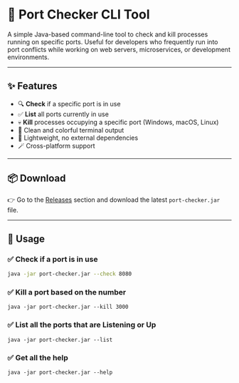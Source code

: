 # 🔧 Port Checker CLI Tool

A simple Java-based command-line tool to check and kill processes running on specific ports. 
Useful for developers who frequently run into port conflicts while working on web servers, microservices, or development environments.

---

## ✨ Features

- 🔍 **Check** if a specific port is in use
- ✅ **List** all ports currently in use
- 💀 **Kill** processes occupying a specific port (Windows, macOS, Linux)
- 🎨 Clean and colorful terminal output
- 🧪 Lightweight, no external dependencies
- 🪄 Cross-platform support

---

## 📦 Download

👉 Go to the [Releases](https://github.com/Divyanshu-rajpoot/PortChecker/releases/) section and download the latest `port-checker.jar` file.

---

## 🚀 Usage

### ✅ Check if a port is in use

```bash
java -jar port-checker.jar --check 8080
```

### ✅ Kill a port based on the number

```
java -jar port-checker.jar --kill 3000
```

### ✅ List all the ports that are Listening or Up

```
java -jar port-checker.jar --list
```
### ✅ Get all the help
```
java -jar port-checker.jar --help
```
